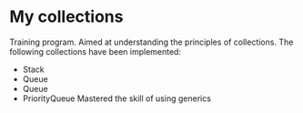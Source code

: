 # My collections

Training program. Aimed at understanding the principles of collections.
The following collections have been implemented:
- Stack
- Queue
- Queue
- PriorityQueue
Mastered the skill of using generics
